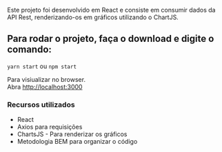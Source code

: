 Este projeto foi desenvolvido em React e consiste em consumir dados da API Rest, renderizando-os em gráficos utilizando o ChartJS.


## Para rodar o projeto, faça o download e digite o comando:

 `yarn start` ou `npm start`

Para visiualizar no browser.<br />
Abra [http://localhost:3000](http://localhost:3000) 


### Recursos utilizados
- React
- Axios para requisições
- ChartsJS - Para renderizar os gráficos
- Metodologia BEM para organizar o código
